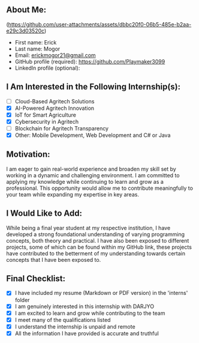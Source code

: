 ## About Me:
(https://github.com/user-attachments/assets/dbbc20f0-06b5-485e-b2aa-e29c3d03520c)


- First name: Erick 
- Last name: Mogor 
- Email: erickmogor21@gmail.com 
- GitHub profile (required): https://github.com/Playmaker3099
- LinkedIn profile (optional): 

## I Am Interested in the Following Internship(s):

- [ ] Cloud-Based Agritech Solutions
- [x] AI-Powered Agritech Innovation
- [x] IoT for Smart Agriculture
- [x] Cybersecurity in Agritech
- [ ] Blockchain for Agritech Transparency
- [x] Other: Mobile Development, Web Development and C# or Java 

## Motivation:
I am eager to gain real-world experience and broaden my skill set by working in a dynamic and challenging environment. I am committed to applying my knowledge while continuing to learn and grow as a professional. This opportunity would allow me to contribute meaningfully to your team while expanding my expertise in key areas.

## I Would Like to Add:
While being a final year student at my respective institution, I have developed a strong foundational understanding of varying programming concepts, both theory and practical. I have also been exposed to different projects, some of which can be found within my GitHub link, these projects have contributed to the betterment of my understanding towards certain concepts that I have been exposed to. 

## Final Checklist:
- [x]  I have included my resume (Markdown or PDF version) in the 'interns' folder
- [x]  I am genuinely interested in this internship with DARJYO
- [x]  I am excited to learn and grow while contributing to the team
- [x]  I meet many of the qualifications listed
- [x]  I understand the internship is unpaid and remote
- [x]  All the information I have provided is accurate and truthful
